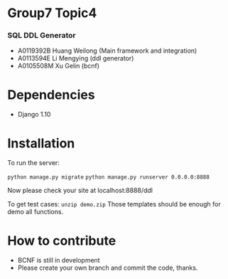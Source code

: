 # Group7 Topic4
### SQL DDL Generator
* A0119392B Huang Weilong (Main framework and integration)
* A0113594E Li Mengying  (ddl generator)
* A0105508M Xu Gelin  (bcnf)

# Dependencies

* Django 1.10


# Installation

To run the server:

`python manage.py migrate`
`python manage.py runserver 0.0.0.0:8888`

Now please check your site at localhost:8888/ddl

To get test cases:
`unzip demo.zip`
Those templates should be enough for demo all functions.

# How to contribute
* BCNF is still in development
* Please create your own branch and commit the code, thanks.
